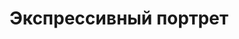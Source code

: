 ---
title: 'Экспрессивный портрет'
titleEnglish: 'Expressive potrait'
# dateStart: 2020
dateEnd: 2023
images: ['хамка.jpg', 'страх.jpg', 'зависть.jpg', 'сожаление.jpg']
extra: 'бумага, тушь'
size: 'A3'
# display: false
text: '«Хамка», «Ужас», «Зависть», «Сожаление»'
---